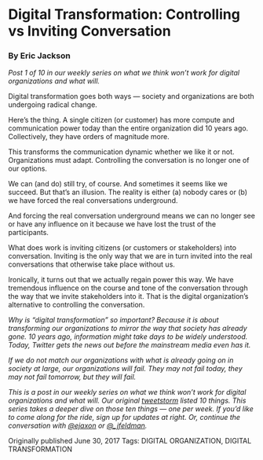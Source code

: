 # Digital Transformation: Controlling vs Inviting Conversation
### By Eric Jackson

*Post 1 of 10 in our weekly series on what we think won’t work for digital organizations and what will.*

Digital transformation goes both ways — society and organizations are both undergoing radical change.

Here’s the thing. A single citizen (or customer) has more compute and communication power today than the entire organization did 10 years ago. Collectively, they have orders of magnitude more.

This transforms the communication dynamic whether we like it or not. Organizations must adapt. Controlling the conversation is no longer one of our options.

We can (and do) still try, of course. And sometimes it seems like we succeed. But that’s an illusion. The reality is either (a) nobody cares or (b) we have forced the real conversations underground.

And forcing the real conversation underground means we can no longer see or have any influence on it because we have lost the trust of the participants.

What does work is inviting citizens (or customers or stakeholders) into conversation. Inviting is the only way that we are in turn invited into the real conversations that otherwise take place without us.

Ironically, it turns out that we actually regain power this way. We have tremendous influence on the course and tone of the conversation through the way that we invite stakeholders into it. That is the digital organization’s alternative to controlling the conversation.

*Why is “digital transformation” so important? Because it is about transforming our organizations to mirror the way that society has already gone. 10 years ago, information might take days to be widely understood. Today,  Twitter gets the news out before the mainstream media even has it.*

*If we do not match our organizations with what is already going on in society at large, our organizations will fail. They may not fail today, they may not fail tomorrow, but they will fail.*

*This is a post in our weekly series on what we think won’t work for digital organizations and what will. Our original [tweetstorm](https://twitter.com/i/moments/878268741989130240?utm_content=buffer21152&utm_medium=social&utm_source=twitter.com&utm_campaign=buffer) listed 10 things. This series takes a deeper dive on those ten things — one per week. If you’d like to come along for the ride, sign up for updates at right. Or, continue the conversation with [@ejaxon](https://twitter.com/ejaxon) or [@_jfeldman](http://twitter.com/_jfeldman).*


Originally published June 30, 2017
Tags: DIGITAL ORGANIZATION, DIGITAL TRANSFORMATION

